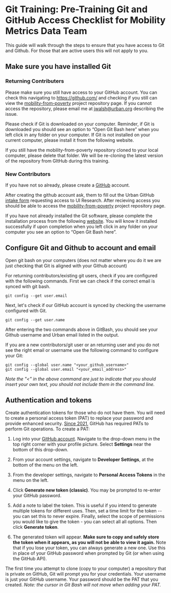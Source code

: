 # **Git Training: Pre-Training Git and GitHub Access Checklist for Mobility Metrics Data Team**

This guide will walk through the steps to ensure that you have access to Git and Github. For those that are active users this will not apply to you.

## Make sure you have installed Git 

### Returning Contributers 

Please make sure you still have access to your GitHub account. You can check this navigating to https://github.com/ and checking if you still can view the [mobility-from-poverty](https://github.com/UI-Research/mobility-from-poverty) project repository page. If you cannot access the repository, please email me at jwalsh@urban.org describing the issue. 

Please check if Git is downloaded on your computer. Reminder, if Git is downloaded you should see an option to “Open Git Bash here” when you left click in any folder on your computer. If Git is not installed on your current computer, please install it from the following website.  

If you still have the mobility-from-poverty repository cloned to your local computer, please delete that folder. We will be re-cloning the latest version of the repository from GItHub during this training.  

 
### New Contributors

If you have not so already, please create a [GitHub](https://github.com/) account.  

After creating the github account ask, them to fill out the Urban GitHub [intake form](https://app.smartsheet.com/b/form/9f0c5ba330dd4b73980fe5a6e17216b5) requesting access to UI Research. After recieving access you should be able to access the [mobility-from-poverty](https://github.com/UI-Research/mobility-from-poverty) project repository page. 

If you have not already installed the Git software, please complete the installation process from the following [website](https://git-scm.com/downloads). You will know it installed successfully if upon completion when you left click in any folder on your computer you see an option to “Open Git Bash here”. 

## Configure Git and Github to account and email

Open git bash on your computers (does not matter where you do it we are just checking that Git is aligned with your Github account)

For returning contributors/existing git users, check if you are configured with the following commands. First we can check if the correct email is synced with git bash.

```{bash}
git config --get user.email
```

Next, let's check if our GitHub account is synced by checking the username configured with Git.

```{bash}
git config --get user.name
```

After entering the two commands above in GitBash, you should see your Github username and Urban email listed in the output.

If you are a new contributors/git user or an returning user and you do not see the right email or username use the following command to configure your Git:

```{bash}
git config --global user.name "<your_github_username>"
git config --global user.email "<your_email_address>"
```

*Note the "<" in the above command are just to indicate that you should insert your own text, you should not include them in the command line.*

## Authentication and tokens

Create authentication tokens for those who do not have them. You will need to create a personal access token (PAT) to replace your password and provide enhanced security. [Since 2021](https://github.blog/2020-12-15-token-authentication-requirements-for-git-operations/), GitHub has required PATs to perform Git operations. To create a PAT:

1.  Log into your [GitHub account](https://github.com/). Navigate to the drop-down menu in the top right corner with your profile picture. Select **Settings** near the bottom of this drop-down.

2.  From your account settings, navigate to **Developer Settings**, at the bottom of the menu on the left.

3.  From the developer settings, navigate to **Personal Access Tokens** in the menu on the left.

4.  Click **Generate new token (classic)**. You may be prompted to re-enter your GitHub password.

5.  Add a note to label the token. This is useful if you intend to generate multiple tokens for different uses. Then, set a time limit for the token -- you can set this to never expire. Finally, select the scope of permissions you would like to give the token - you can select all all options. Then click **Generate token**.

6.  The generated token will appear. **Make sure to copy and safely store the token when it appears, as you will not be able to view it again.** Note that if you lose your token, you can always generate a new one. Use this in place of your GitHub password when prompted by Git (or when using the GitHub API).

The first time you attempt to clone (copy to your computer) a repository that is private on GitHub, Git will prompt you for your credentials. Your username is just your GitHub username. Your password should be the PAT that you created. *Note: the cursor in Git Bash will not move when adding your PAT.*